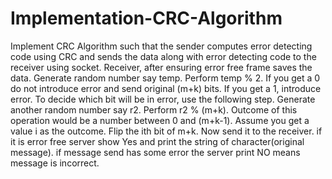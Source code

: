# Implementation-CRC-Algorithm
Implement CRC Algorithm such that the sender computes error detecting code using CRC and sends the data along with error detecting code to the receiver using socket. Receiver, after ensuring error free frame saves the data.
Generate random number say temp. Perform temp % 2. If you get a 0 do not introduce error and send original (m+k) bits. If you get a 1, introduce error. To decide which bit will be in error, use the following step.
Generate another random number say r2. Perform r2 % (m+k). Outcome of this operation would be a number between 0 and (m+k-1). Assume you get a value i as the outcome. Flip the ith bit of m+k. Now send it to the receiver.
if it is error free server show Yes and print the string of character(original message).
if message send has some error the server print NO means message is incorrect.
